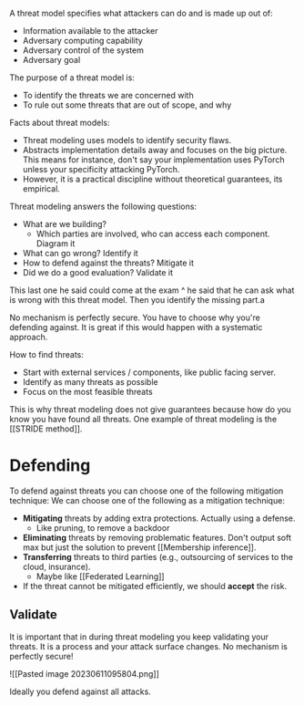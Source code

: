 A threat model specifies what attackers can do and is made up out of:

- Information available to the attacker 
- Adversary computing capability 
- Adversary control of the system 
- Adversary goal

The purpose of a threat model is:
- To identify the threats we are concerned with
- To rule out some threats that are out of scope, and why

Facts about threat models:
- Threat modeling uses models to identify security flaws. 
- Abstracts implementation details away and focuses on the big picture. This means for instance, don't say your implementation uses PyTorch unless your specificity attacking PyTorch.
- However, it is a practical discipline without theoretical guarantees, its empirical. 

Threat modeling answers the following questions:
- What are we building?
	- Which parties are involved, who can access each component. Diagram it
- What can go wrong? Identify it
- How to defend against the threats? Mitigate it
- Did we do a good evaluation? Validate it

This last one he said could come at the exam ^ he said that he can ask what is wrong with this threat model. Then you identify the missing part.a

No mechanism is perfectly secure. You have to choose why you're defending against. It is great if this would happen with a systematic approach. 


How to find threats: 
- Start with external services / components, like public facing server.
- Identify as many threats as possible 
- Focus on the most feasible threats

This is why threat modeling does not give guarantees because how do you know you have found all threats. One example of threat modeling is the [[STRIDE method]].

# Defending 

To defend against threats you can choose one of the following mitigation technique:
We can choose one of the following as a mitigation technique:
- **Mitigating** threats by adding extra protections. Actually using a defense. 
	- Like pruning, to remove a backdoor
- **Eliminating** threats by removing problematic features. Don't output soft max but just the solution to prevent [[Membership inference]].
- **Transferring** threats to third parties (e.g., outsourcing of services to the cloud, insurance).  
	- Maybe like [[Federated Learning]]
- If the threat cannot be mitigated efficiently, we should **accept** the risk.

## Validate 
It is important that in during threat modeling you keep validating your threats. It is a process and your attack surface changes. No mechanism is perfectly secure!

![[Pasted image 20230611095804.png]]

Ideally you defend against all attacks. 


